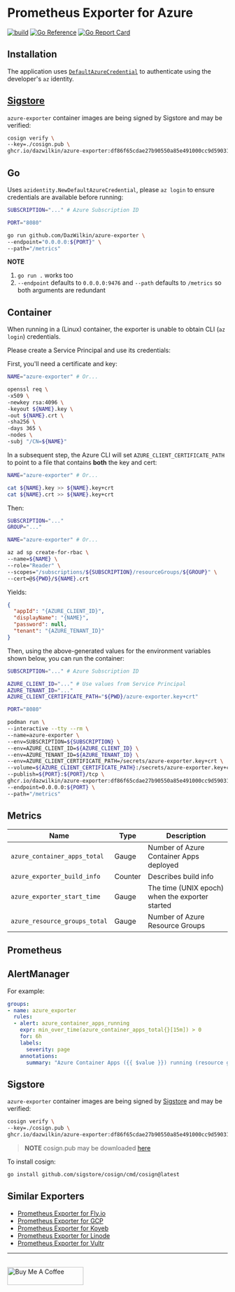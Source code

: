 # Prometheus Exporter for Azure

[![build](https://github.com/DazWilkin/azure-exporter/actions/workflows/build.yml/badge.svg)](https://github.com/DazWilkin/azure-exporter/actions/workflows/build.yml)
[![Go Reference](https://pkg.go.dev/badge/github.com/DazWilkin/azure-exporter.svg)](https://pkg.go.dev/github.com/DazWilkin/azure-exporter)
[![Go Report Card](https://goreportcard.com/badge/github.com/DazWilkin/azure-exporter)](https://goreportcard.com/report/github.com/DazWilkin/azure-exporter)

## Installation

The application uses [`DefaultAzureCredential`](https://pkg.go.dev/github.com/Azure/azure-sdk-for-go/sdk/azidentity@v1.2.2#readme-authenticate-with-defaultazurecredential) to authenticate using the developer's `az` identity.

## [Sigstore](https://www.sigstore.dev)

`azure-exporter` container images are being signed by Sigstore and may be verified:

```bash
cosign verify \
--key=./cosign.pub \
ghcr.io/dazwilkin/azure-exporter:df86f65cdae27b90550a85e491000cc9d5903166
```

## Go

Uses `azidentity.NewDefaultAzureCredential`, please `az login` to ensure credentials are available before running:

```bash
SUBSCRIPTION="..." # Azure Subscription ID

PORT="8080"

go run github.com/DazWilkin/azure-exporter \
--endpoint="0.0.0.0:${PORT}" \
--path="/metrics"
```

**NOTE**
1. `go run .` works too
1. `--endpoint` defaults to `0.0.0.0:9476` and `--path` defaults to `/metrics` so both arguments are redundant

## Container

When running in a (Linux) container, the exporter is unable to obtain CLI (`az login`) credentials.

Please create a Service Principal and use its credentials:

First, you'll need a certificate and key:

```bash
NAME="azure-exporter" # Or...

openssl req \
-x509 \
-newkey rsa:4096 \
-keyout ${NAME}.key \
-out ${NAME}.crt \
-sha256 \
-days 365 \
-nodes \
-subj "/CN=${NAME}"
```

In a subsequent step, the Azure CLI will set `AZURE_CLIENT_CERTIFICATE_PATH` to point to a file that contains **both** the key and cert:

```bash
NAME="azure-exporter" # Or...

cat ${NAME}.key >> ${NAME}.key+crt
cat ${NAME}.crt >> ${NAME}.key+crt
```

Then:

```bash
SUBSCRIPTION="..."
GROUP="..."

NAME="azure-exporter" # Or...

az ad sp create-for-rbac \
--name=${NAME} \
--role="Reader" \
--scopes="/subscriptions/${SUBSCRIPTION}/resourceGroups/${GROUP}" \
--cert=@${PWD}/${NAME}.crt
```
Yields:
```JSON
{
  "appId": "{AZURE_CLIENT_ID}",
  "displayName": "{NAME}",
  "password": null,
  "tenant": "{AZURE_TENANT_ID}"
}
```



Then, using the above-generated values for the environment variables shown below, you can run the container:

```bash
SUBSCRIPTION="..." # Azure Subscription ID

AZURE_CLIENT_ID="..." # Use values from Service Principal
AZURE_TENANT_ID="..."
AZURE_CLIENT_CERTIFICATE_PATH="${PWD}/azure-exporter.key+crt"

PORT="8080"

podman run \
--interactive --tty --rm \
--name=azure-exporter \
--env=SUBSCRIPTION=${SUBSCRIPTION} \
--env=AZURE_CLIENT_ID=${AZURE_CLIENT_ID} \
--env=AZURE_TENANT_ID=${AZURE_TENANT_ID} \
--env=AZURE_CLIENT_CERTIFICATE_PATH=/secrets/azure-exporter.key+crt \
--volume=${AZURE_CLIENT_CERTIFICATE_PATH}:/secrets/azure-exporter.key+crt \
--publish=${PORT}:${PORT}/tcp \
ghcr.io/dazwilkin/azure-exporter:df86f65cdae27b90550a85e491000cc9d5903166 \
--endpoint=0.0.0.0:${PORT} \
--path="/metrics"
```

## Metrics

|Name|Type|Description|
|----|----|-----------|
|`azure_container_apps_total`|Gauge|Number of Azure Container Apps deployed|
|`azure_exporter_build_info`|Counter|Describes build info|
|`azure_exporter_start_time`|Gauge|The time (UNIX epoch) when the exporter started|
|`azure_resource_groups_total`|Gauge|Number of Azure Resource Groups|

## Prometheus

## AlertManager

For example:

```YAML
groups:
- name: azure_exporter
  rules:
  - alert: azure_container_apps_running
    expr: min_over_time(azure_container_apps_total{}[15m]) > 0
    for: 6h
    labels:
      severity: page
    annotations:
      summary: "Azure Container Apps ({{ $value }}) running (resource group: {{ $labels.resourcegroup }})"
```

## Sigstore
`azure-exporter` container images are being signed by [Sigstore](https://www.sigstore.dev/) and may be verified:

```bash
cosign verify \
--key=./cosign.pub \
ghcr.io/dazwilkin/azure-exporter:df86f65cdae27b90550a85e491000cc9d5903166
```

> **NOTE** cosign.pub may be downloaded [here](/cosign.pub)

To install cosign:
```bash
go install github.com/sigstore/cosign/cmd/cosign@latest
```

## Similar Exporters

+ [Prometheus Exporter for Fly.io](https://github.com/DazWilkin/fly-exporter)
+ [Prometheus Exporter for GCP](https://github.com/DazWilkin/gcp-exporter)
+ [Prometheus Exporter for Koyeb](https://github.com/DazWilkin/koyeb-exporter)
+ [Prometheus Exporter for Linode](https://github.com/DazWilkin/linode-exporter)
+ [Prometheus Exporter for Vultr](https://github.com/DazWilkin/vultr-exporter)

<hr/>
<br/>
<a href="https://www.buymeacoffee.com/dazwilkin" target="_blank"><img src="https://cdn.buymeacoffee.com/buttons/default-orange.png" alt="Buy Me A Coffee" height="41" width="174"></a>
